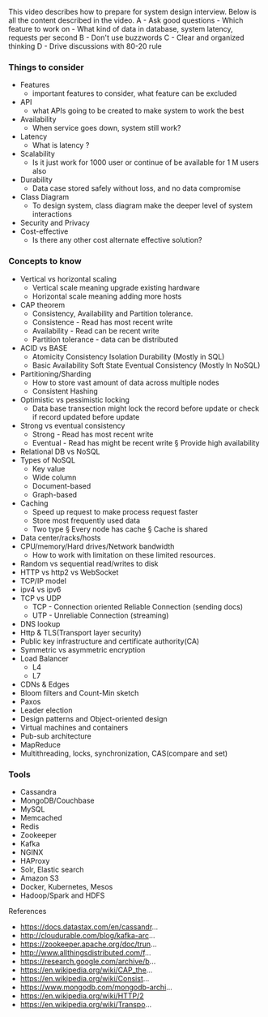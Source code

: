 This video describes how to prepare for system design interview. Below is all the content described in the video.
A - Ask good questions
	- Which feature to work on
	- What kind of data in database, system latency, requests per second 
B - Don't use buzzwords
C - Clear and organized thinking
D - Drive discussions with 80-20 rule

### Things to consider
- Features
	- important features to consider, what feature can be excluded
- API 
	- what APIs going to be created to make system to work the best 
- Availability
	- When service goes down, system still work?
- Latency
	- What is latency ?
- Scalability
	- Is it just work for 1000 user or continue of be available for 1 M users also 
- Durability
	- Data case stored safely without loss, and no data compromise 
- Class Diagram
	-  To design system, class diagram make the deeper level of system interactions
- Security and Privacy
- Cost-effective
	- Is there any other cost alternate effective solution?

### Concepts to know
- Vertical vs horizontal scaling
	- Vertical scale meaning upgrade existing hardware
	- Horizontal scale meaning adding more hosts 
- CAP theorem
	- Consistency, Availability and Partition tolerance. 
	- Consistence - Read has most recent write 
	- Availability  - Read can be recent write 
	- Partition tolerance - data can be distributed
- ACID vs BASE
	- Atomicity Consistency Isolation Durability (Mostly in SQL)
	- Basic Availability Soft State Eventual Consistency (Mostly In NoSQL) 
- Partitioning/Sharding 
	- How to store vast amount of data across multiple nodes
	- Consistent Hashing
- Optimistic vs pessimistic locking
	- Data base transection might lock the record before update or check if record updated before update
- Strong vs eventual consistency
	- Strong  - Read has most recent write
	- Eventual -  Read has might be recent write
		§ Provide high availability 
- Relational DB vs NoSQL
- Types of NoSQL
	- Key value
	- Wide column
	- Document-based
	- Graph-based
- Caching 
	- Speed up request to make process request faster
	- Store most frequently used data 
	- Two type 
		§ Every node has cache
		§ Cache is shared
- Data center/racks/hosts
- CPU/memory/Hard drives/Network bandwidth
	- How to work with limitation on these limited resources. 
- Random vs sequential read/writes to disk
- HTTP vs http2 vs WebSocket
- TCP/IP model
- ipv4 vs ipv6
- TCP vs UDP
	- TCP - Connection oriented Reliable Connection (sending docs)
	- UTP - Unreliable  Connection (streaming)
- DNS lookup
- Http & TLS(Transport layer security)
- Public key infrastructure and certificate authority(CA)
- Symmetric vs asymmetric encryption
- Load Balancer
	- L4
	- L7
- CDNs & Edges
- Bloom filters and Count-Min sketch
- Paxos 
- Leader election
- Design patterns and Object-oriented design
- Virtual machines and containers
- Pub-sub architecture 
- MapReduce
- Multithreading, locks, synchronization, CAS(compare and set)

### Tools
- Cassandra
- MongoDB/Couchbase
- MySQL
- Memcached
- Redis
- Zookeeper
- Kafka
- NGINX
- HAProxy
- Solr, Elastic search
- Amazon S3
- Docker, Kubernetes, Mesos
- Hadoop/Spark and HDFS

References
- https://docs.datastax.com/en/cassandr...
- http://cloudurable.com/blog/kafka-arc...
- https://zookeeper.apache.org/doc/trun...
- http://www.allthingsdistributed.com/f...
- https://research.google.com/archive/b...
- https://en.wikipedia.org/wiki/CAP_the...
- https://en.wikipedia.org/wiki/Consist...
- https://www.mongodb.com/mongodb-archi...
- https://en.wikipedia.org/wiki/HTTP/2
- https://en.wikipedia.org/wiki/Transpo...

